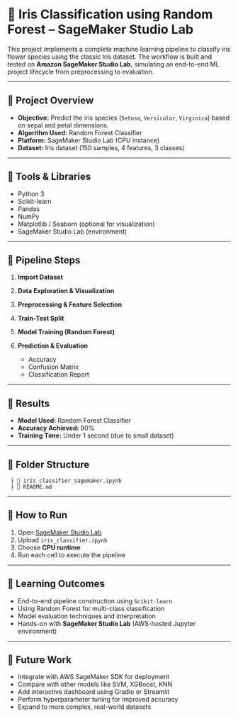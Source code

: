 # 🌸 Iris Classification using Random Forest – SageMaker Studio Lab

This project implements a complete machine learning pipeline to classify iris flower species using the classic Iris dataset. The workflow is built and tested on **Amazon SageMaker Studio Lab**, simulating an end-to-end ML project lifecycle from preprocessing to evaluation.

---

## 📌 Project Overview

* **Objective:** Predict the iris species (`Setosa`, `Versicolor`, `Virginica`) based on sepal and petal dimensions.
* **Algorithm Used:** Random Forest Classifier
* **Platform:** SageMaker Studio Lab (CPU instance)
* **Dataset:** Iris dataset (150 samples, 4 features, 3 classes)

---

## 🔧 Tools & Libraries

* Python 3
* Scikit-learn
* Pandas
* NumPy
* Matplotlib / Seaborn (optional for visualization)
* SageMaker Studio Lab (environment)

---

## 🧪 Pipeline Steps

1. **Import Dataset**
2. **Data Exploration & Visualization**
3. **Preprocessing & Feature Selection**
4. **Train-Test Split**
5. **Model Training (Random Forest)**
6. **Prediction & Evaluation**

   * Accuracy
   * Confusion Matrix
   * Classification Report

---

## 🎯 Results

* **Model Used:** Random Forest Classifier
* **Accuracy Achieved:** 90%
* **Training Time:** Under 1 second (due to small dataset)

---

## 📁 Folder Structure

```
 ├️ 📄 iris_classifier_sagemaker.ipynb
 ├️ 📄 README.md
```

---

## 🚀 How to Run

1. Open [SageMaker Studio Lab](https://studiolab.sagemaker.aws/)
2. Upload `iris_classifier.ipynb`
3. Choose **CPU runtime**
4. Run each cell to execute the pipeline

---

## 🧐 Learning Outcomes

* End-to-end pipeline construction using `Scikit-learn`
* Using Random Forest for multi-class classification
* Model evaluation techniques and interpretation
* Hands-on with **SageMaker Studio Lab** (AWS-hosted Jupyter environment)

---

## 🔮 Future Work

* Integrate with AWS SageMaker SDK for deployment
* Compare with other models like SVM, XGBoost, KNN
* Add interactive dashboard using Gradio or Streamlit
* Perform hyperparameter tuning for improved accuracy
* Expand to more complex, real-world datasets
